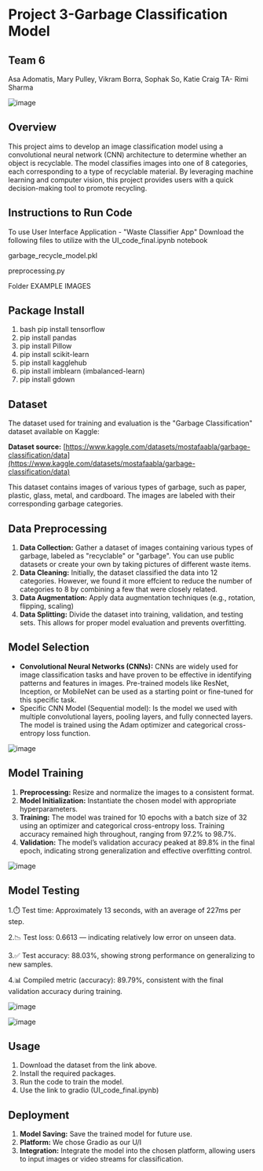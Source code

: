 # Project 3-Garbage Classification Model

## Team 6
Asa Adomatis, Mary Pulley, Vikram Borra, Sophak So, Katie Craig
TA- Rimi Sharma

![image](https://github.com/user-attachments/assets/ab6769bd-7fae-4531-800b-ddf63dbe967e)


## Overview

This project aims to develop an image classification model using a convolutional neural network (CNN) architecture to determine whether an object is recyclable. The model classifies images into one of 8 categories, each corresponding to a type of recyclable material. By leveraging machine learning and computer vision, this project provides users with a quick decision-making tool to promote recycling.


## Instructions to Run Code
To use User Interface Application - "Waste Classifier App" Download the following files to utilize with the UI_code_final.ipynb notebook

garbage_recycle_model.pkl

preprocessing.py

Folder EXAMPLE IMAGES

## Package Install

1. bash pip install tensorflow
2. pip install pandas
3. pip install Pillow
4. pip install scikit-learn
5. pip install kagglehub
6. pip install imblearn (imbalanced-learn)
7. pip install gdown

## Dataset

The dataset used for training and evaluation is the "Garbage Classification" dataset available on Kaggle:

**Dataset source:** [https://www.kaggle.com/datasets/mostafaabla/garbage-classification/data](https://www.kaggle.com/datasets/mostafaabla/garbage-classification/data)

This dataset contains images of various types of garbage, such as paper, plastic, glass, metal, and cardboard. The images are labeled with their corresponding garbage categories.

## Data Preprocessing

1. **Data Collection:** Gather a dataset of images containing various types of garbage, labeled as "recyclable" or "garbage". You can use public datasets or create your own by taking pictures of different waste items.
2. **Data Cleaning:** Initially, the dataset classified the data into 12 categories.  However, we found it more effcient to reduce the number of categories to 8 by combining a few that were closely related. 
3. **Data Augmentation:** Apply data augmentation techniques (e.g., rotation, flipping, scaling) 
4. **Data Splitting:** Divide the dataset into training, validation, and testing sets. This allows for proper model evaluation and prevents overfitting.

## Model Selection

- **Convolutional Neural Networks (CNNs):** CNNs are widely used for image classification tasks and have proven to be effective in identifying patterns and features in images. Pre-trained models like ResNet, Inception, or MobileNet can be used as a starting point or fine-tuned for this specific task.
- Specific  CNN Model (Sequential model): Is the model we used with multiple convolutional layers, pooling layers, and fully connected layers.  The model is trained using the Adam optimizer and categorical cross-entropy loss function.

![image](https://github.com/user-attachments/assets/c611349b-0058-4803-8da0-32ea5bcf877b)



## Model Training

1. **Preprocessing:** Resize and normalize the images to a consistent format.
2. **Model Initialization:** Instantiate the chosen model with appropriate hyperparameters.
3. **Training:** The model was trained for 10 epochs with a batch size of 32 using an optimizer and categorical cross-entropy loss. Training accuracy remained high throughout, ranging from 97.2% to 98.7%.
4. **Validation:** The model’s validation accuracy peaked at 89.8% in the final epoch, indicating strong generalization and effective overfitting control.

![image](https://github.com/user-attachments/assets/55acf8e1-13bc-42d1-91a5-509c5efb3861)


## Model Testing

1.⏱️ Test time: Approximately 13 seconds, with an average of 227ms per step.

2.📉 Test loss: 0.6613 — indicating relatively low error on unseen data.

3.✅ Test accuracy: 88.03%, showing strong performance on generalizing to new samples.

4.📊 Compiled metric (accuracy): 89.79%, consistent with the final validation accuracy during training.


![image](https://github.com/user-attachments/assets/5daad6e9-e863-45ab-8888-9f354e105578)

![image](https://github.com/user-attachments/assets/d8611443-1387-4ff6-9e37-e5cf29731ae3)


## Usage

1. Download the dataset from the link above.
2. Install the required packages.
3. Run the code to train the model.
4. Use the link to gradio (UI_code_final.ipynb) 

## Deployment

1. **Model Saving:** Save the trained model for future use.
2. **Platform:** We chose Gradio as our U/I 
3. **Integration:** Integrate the model into the chosen platform, allowing users to input images or video streams for classification.


